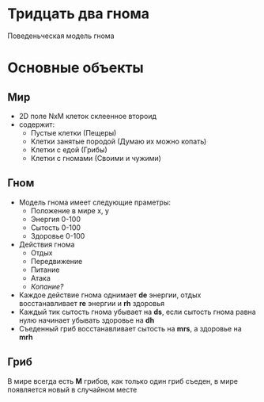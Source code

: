 # Тридцать два гнома

Поведеньческая модель гнома

# Основные объекты

## Мир

* 2D поле NxM клеток склеенное второид
* содержит:
  * Пустые клетки (Пещеры)
  * Клетки занятые породой (Думаю их можно копать)
  * Клетки с едой (Грибы)
  * Клетки с гномами (Своими и чужими)

## Гном

* Модель гнома имеет следующие праметры:
  * Положение в мире х, y
  * Энергия  0-100
  * Сытость  0-100
  * Здоровье 0-100
* Действия гнома
  * Отдых
  * Передвижение
  * Питание
  * Атака
  * *Копание?*
* Каждое действие гнома однимает **de** энергии, отдых восстанавливает **re** энергии и **rh** здоровья
* Каждый тик сытость гнома убывает на **ds**, если сытость гнома равна нулю начинает убывать здоровье на **dh**
* Съеденный гриб восстанавливает сытость на **mrs**, а здоровье на **mrh**

## Гриб

В мире всегда есть **М** грибов, как только один гриб съеден, в мире появляется новый в случайном месте
